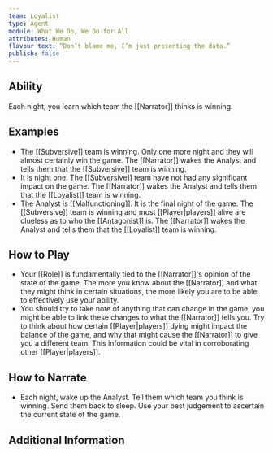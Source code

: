 ```yaml
---
team: Loyalist
type: Agent
module: What We Do, We Do for All
attributes: Human
flavour text: “Don’t blame me, I’m just presenting the data.”
publish: false
---
```

## Ability
Each night, you learn which team the [[Narrator]] thinks is winning.

## Examples
- The [[Subversive]] team is winning. Only one more night and they will almost certainly win the game. The [[Narrator]] wakes the Analyst and tells them that the [[Subversive]] team is winning.
- It is night one. The [[Subversive]] team have not had any significant impact on the game. The [[Narrator]] wakes the Analyst and tells them that the [[Loyalist]] team is winning.
- The Analyst is [[Malfunctioning]]. It is the final night of the game. The [[Subversive]] team is winning and most [[Player|players]] alive are clueless as to who the [[Antagonist]] is. The [[Narrator]] wakes the Analyst and tells them that the [[Loyalist]] team is winning.

## How to Play
- Your [[Role]] is fundamentally tied to the [[Narrator]]'s opinion of the state of the game. The more you know about the [[Narrator]] and what they might think in certain situations, the more likely you are to be able to effectively use your ability.
- You should try to take note of anything that can change in the game, you might be able to link these changes to what the [[Narrator]] tells you. Try to think about how certain [[Player|players]] dying might impact the balance of the game, and why that might cause the [[Narrator]] to give you a different team. This information could be vital in corroborating other [[Player|players]].

## How to Narrate
- Each night, wake up the Analyst. Tell them which team you think is winning. Send them back to sleep. Use your best judgement to ascertain the current state of the game.

## Additional Information
